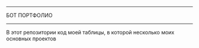 ___________________________________________
БОТ ПОРТФОЛИО
___________________________________________
В этот репозитории код моей таблицы, в которой несколько моих основных проектов
